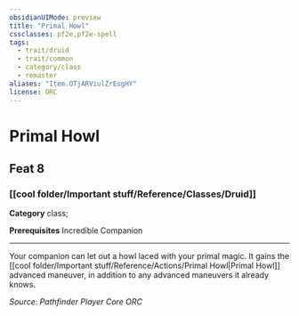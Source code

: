 ```yaml
---
obsidianUIMode: preview
title: "Primal Howl"
cssclasses: pf2e,pf2e-spell
tags:
  - trait/druid
  - trait/common
  - category/class
  - remaster
aliases: "Item.OTjARViulZrEsgHY"
license: ORC
---
```

# Primal Howl
## Feat 8
### [[cool folder/Important stuff/Reference/Classes/Druid]]

**Category** class; 



**Prerequisites** Incredible Companion
* * *
Your companion can let out a howl laced with your primal magic. It gains the [[cool folder/Important stuff/Reference/Actions/Primal Howl|Primal Howl]] advanced maneuver, in addition to any advanced maneuvers it already knows.

*Source: Pathfinder Player Core*
*ORC*